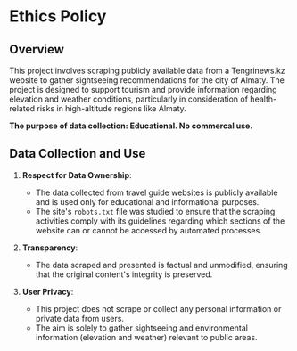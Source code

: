 # Ethics Policy

## Overview

This project involves scraping publicly available data from a Tengrinews.kz website to gather sightseeing recommendations for the city of Almaty. The project is designed to support tourism and provide information regarding elevation and weather conditions, particularly in consideration of health-related risks in high-altitude regions like Almaty.

**The purpose of data collection: Educational. No commercal use.**

## Data Collection and Use

1. **Respect for Data Ownership**:
   - The data collected from travel guide websites is publicly available and is used only for educational and informational purposes.
   - The site's `robots.txt` file was studied to ensure that the scraping activities comply with its guidelines regarding which sections of the website can or cannot be accessed by automated processes.

2. **Transparency**:
   - The data scraped and presented is factual and unmodified, ensuring that the original content's integrity is preserved.

3. **User Privacy**:
   - This project does not scrape or collect any personal information or private data from users.
   - The aim is solely to gather sightseeing and environmental information (elevation and weather) relevant to public areas.



   